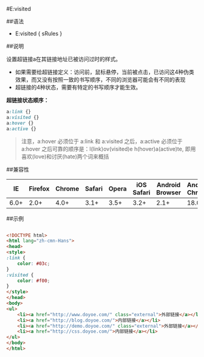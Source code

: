 #E:visited

##语法

- E:visited { sRules }


##说明

设置超链接a在其链接地址已被访问过时的样式。

- 如果需要给超链接定义：访问前，鼠标悬停，当前被点击，已访问这4种伪类效果，而又没有按照一致的书写顺序，不同的浏览器可能会有不同的表现
- 超链接的4种状态，需要有特定的书写顺序才能生效。


**超链接状态顺序：**

```css
a:link {}
a:visited {}
a:hover {}
a:active {}
```

>注意，a:hover 必须位于 a:link 和 a:visited 之后，a:active 必须位于 a:hover 之后可靠的顺序是：l(link)ov(visited)e h(hover)a(active)te, 即用喜欢(love)和讨厌(hate)两个词来概括

##兼容性


<table class="compatible">
<thead>
	<tr>
		<th>IE</th>
		<th>Firefox</th>
		<th>Chrome</th>
		<th>Safari</th>
		<th>Opera</th>
		<th>iOS Safari</th>
		<th>Android Browser</th>
		<th>Android Chrome</th>
	</tr>
</thead>
<tbody>
	<tr>
		<td class="support">6.0+</td>
		<td class="support">2.0+</td>
		<td class="support">4.0+</td>
		<td class="support">3.1+</td>
		<td class="support">3.5+</td>
		<td class="support">3.2+</td>
		<td class="support">2.1+</td>
		<td class="support">18.0+</td>
	</tr>
</tbody>
</table>




##示例

```html

<!DOCTYPE html>
<html lang="zh-cmn-Hans">
<head>
<style>
:link {
	color: #03c;
}
:visited {
	color: #f00;
}
</style>
</head>
<body>
<ul>
	<li><a href="http://www.doyoe.com/" class="external">外部链接</a></li>
	<li><a href="http://blog.doyoe.com/">内部链接</a></li>
	<li><a href="http://demo.doyoe.com/" class="external">外部链接</a></li>
	<li><a href="http://css.doyoe.com/">内部链接</a></li>
</ul>
</body>
</html>

```
